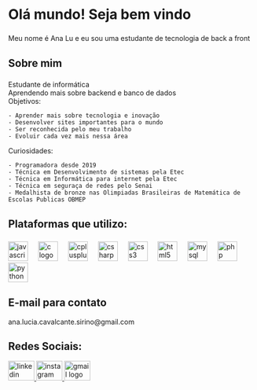 <h1 align="left">Olá mundo! Seja bem vindo</h1>

###

<p align="left">Meu nome é Ana Lu e eu sou uma estudante de tecnologia de back a front</p>

###

<h2 align="left">Sobre mim</h2>

###

<p>Estudante de informática<br>
Aprendendo mais sobre backend e banco de dados<br>
Objetivos:
  
    - Aprender mais sobre tecnologia e inovação
    - Desenvolver sites importantes para o mundo
    - Ser reconhecida pelo meu trabalho
    - Evoluir cada vez mais nessa área
    
Curiosidades:

    - Programadora desde 2019
    - Técnica em Desenvolvimento de sistemas pela Etec
    - Técnica em Informática para internet pela Etec
    - Técnica em seguraça de redes pelo Senai
    - Medalhista de bronze nas Olimpiadas Brasileiras de Matemática de Escolas Publicas OBMEP
###

<h2 align="left">Plataformas que utilizo:</h2>

###

<div align="left">
  <img src="https://cdn.jsdelivr.net/gh/devicons/devicon/icons/javascript/javascript-original.svg" height="40" width="40" alt="javascript logo"  />
  <img width="13" />
  <img src="https://cdn.jsdelivr.net/gh/devicons/devicon/icons/c/c-original.svg" height="40" width="40" alt="c logo"  />
  <img width="13" />
  <img src="https://cdn.jsdelivr.net/gh/devicons/devicon/icons/cplusplus/cplusplus-original.svg" height="40" width="40" alt="cplusplus logo"  />
  <img width="13" />
  <img src="https://cdn.jsdelivr.net/gh/devicons/devicon/icons/csharp/csharp-original.svg" height="40" width="40" alt="csharp logo"  />
  <img width="13" />
  <img src="https://cdn.jsdelivr.net/gh/devicons/devicon/icons/css3/css3-original.svg" height="40" width="40" alt="css3 logo"  />
  <img width="13" />
  <img src="https://cdn.jsdelivr.net/gh/devicons/devicon/icons/html5/html5-original.svg" height="40" width="40" alt="html5 logo"  />
  <img width="13" />
  <img src="https://cdn.jsdelivr.net/gh/devicons/devicon/icons/mysql/mysql-original.svg" height="40" width="40" alt="mysql logo"  />
  <img width="13" />
  <img src="https://cdn.jsdelivr.net/gh/devicons/devicon/icons/php/php-original.svg" height="40" width="40" alt="php logo"  />
  <img width="13" />
  <img src="https://cdn.jsdelivr.net/gh/devicons/devicon/icons/python/python-original.svg" height="40" width="40" alt="python logo"  />
</div>

<h2 align="left"> E-mail para contato</h2>
<p>ana.lucia.cavalcante.sirino@gmail.com</p>

<h2 align="left">Redes Sociais:</h2>

<div align="left">
  <a href="www.linkedin.com/in/ana-sirino-952a8b33b" target="_blank">
    <img src="https://raw.githubusercontent.com/maurodesouza/profile-readme-generator/master/src/assets/icons/social/linkedin/default.svg" width="53" height="40" alt="linkedin logo"  />
  </a>
  <a href="https://www.instagram.com/pretty._.ann3?igsh=MTVlaTU4N3pmbWpyag==" target="_blank">
    <img src="https://raw.githubusercontent.com/maurodesouza/profile-readme-generator/master/src/assets/icons/social/instagram/default.svg" width="53" height="40" alt="instagram logo"  />
  </a>
  <a href="https://mail.google.com/mail/u/1/?ogbl#inbox" target="_blank">
    <img src="https://raw.githubusercontent.com/maurodesouza/profile-readme-generator/master/src/assets/icons/social/gmail/default.svg" width="53" height="40" alt="gmail logo"  />
  </a>
</div>

###
